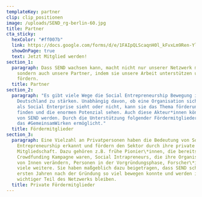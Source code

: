```yaml
---
templateKey: partner
clip: clip_positionen
image: /uploads/SEND_rg-berlin-60.jpg
title: Partner
cta_sticky:
  hexColor: "#ff007b"
  link: https://docs.google.com/forms/d/e/1FAIpQLScaqnH0l_kFvxLm9Ren-YlvyocbpNm4w46565noI9xQPkLodQ/viewform
  showOnPage: true
  text: Jetzt Mitglied werden!
section_1:
  paragraph: Dass SEND wachsen kann, macht nicht nur unserer Netzwerk möglich
    sondern auch unsere Partner, indem sie unsere Arbeit unterstützen und
    fördern.
  title: Partner
section_2:
  paragraph: "Es gibt viele Wege die Social Entrepreneurship Bewegung in
    Deutschland zu stärken. Unabhängig davon, ob eine Organisation sich selbst
    als Social Enterprise sieht oder nicht, kann sie das Thema förderungswürdig
    finden und die enormen Potenzial sehen. Auch diese Akteur*innen können Teil
    von SEND werden. Durch die Unterstützung folgender Fördermitglieder wird uns
    das #GemeinsamWirken ermöglicht."
  title: Fördermitglieder
section_3:
  paragraph: Eine Vielzahl an Privatpersonen haben die Bedeutung von Social
    Entrepreneurship erkannt und fördern den Sektor durch ihre private
    Mitgliedschaft. Dazu gehören z.B. frühe Pionier\*innen, die bereits Teil der
    Crowdfunding Kampagne waren, Social Intrapreneurs, die ihre Organisationen
    von Innen verändern, Personen in der Vorgründungsphase, Forscher\*innen und
    viele weitere. Sie haben maßgeblich dazu beigetragen, dass SEND schon in den
    ersten Jahren nach der Gründung so viel bewegen konnte und werden immer ein
    wichtiger Teil des Netzwerks bleiben.
  title: Private Fördermitglieder
---
```

